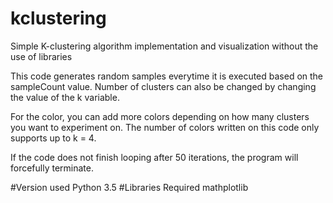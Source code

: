 # kclustering
Simple K-clustering algorithm implementation and visualization without the use of libraries

This code generates random samples everytime it is executed based on the sampleCount value. Number of clusters can also be changed by changing the value of the k variable.

For the color, you can add more colors depending on how many clusters you want to experiment on. The number of colors written on this code only supports up to k = 4.

If the code does not finish looping after 50 iterations, the program will forcefully terminate.


#Version used
Python 3.5
#Libraries Required
mathplotlib
